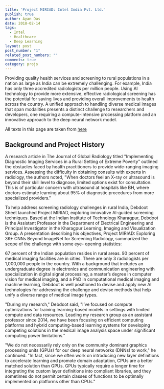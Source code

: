 ```yaml
---
title: 'Project MIRIAD: Intel India Pvt. Ltd.'
publish: true
author: Ayan Das
date: 2018-02-14
tags:
  - Intel
  - Healthcare
  - Deep Learning
layout: post
post_number: "1"
related_post_numbers: ""
comments: true
category: projs
---
```


Providing quality health services and screening to rural populations in a nation as large as India can be extremely challenging. For example, India has only three accredited radiologists per million people. Using AI technology to provide more extensive, effective radiological screening has the potential for saving lives and providing overall improvements to health across the country. A unified approach to handling diverse medical images that span modalities presents a distinct challenge to researchers and developers, one requiring a compute-intensive processing platform and an innovative approach to the deep neural network model.

All texts in this page are taken from [here](https://software.intel.com/en-us/articles/success-story-bringing-screening-services-to-rural-india-through-ai)

## Background and Project History

A research article in The Journal of Global Radiology titled "Implementing Diagnostic Imaging Services in a Rural Setting of Extreme Poverty" outlined the obstacles faced by health practitioners to provide wide-ranging imaging services. Assessing the difficulty in obtaining consults with experts in radiology, the authors noted, "When doctors feel an X-ray or ultrasound is beyond their skill level to diagnose, limited options exist for consultation. This is of particular concern with ultrasound at hospitals like BH, where doctors estimate learning about 95% of diagnostic procedures from more specialized providers."

To help address screening radiology challenges in rural India, Debdoot Sheet launched Project MIRIAD, exploring innovative AI-guided screening techniques. Based at the Indian Institute of Technology Kharagpur, Debdoot is the Assistant Professor in the Department of Electrical Engineering and Principal Investigator in the Kharagpur Learning, Imaging and Visualization Group. A presentation describing his objectives, Project MIRIAD: Exploring 3K+ CNNs Beyond ImageNet for Screening Radiology, summarized the scope of the challenge with some eye- opening statistics:

67 percent of the Indian population resides in rural areas.
90 percent of medical imaging facilities are in cities.
There are only 3 radiologists per 1,000,000 people in the country.
With a background that includes an undergraduate degree in electronics and communication engineering with specialization in digital signal processing, a master’s degree in computer vision for medical imaging, and a PhD in computational medical imaging and machine learning, Debdoot is well positioned to devise and apply new AI technologies for addressing the challenge and devise methods that help unify a diverse range of medical image types.

"During my research," Debdoot said, "I’ve focused on compute optimizations for training learning-based models in settings with limited compute and data resources. Leading my research group as an assistant professor since 2014, we have been focusing on efficient computing platforms and hybrid computing-based learning systems for developing competing solutions in the medical image analysis space under significant computing power limitations."

"We do not necessarily rely only on the community dominant graphics processing units (GPUs) for our deep neural networks (DNNs) to work," he continued. "In fact, since we often work on introducing new layer definitions to accelerate learning and promote domain adaptation, CPUs are a better matched solution than GPUs. GPUs typically require a longer time for integrating the custom layer definitions into compliant libraries, and they sometimes do not permit certain classes of functions to be optimally implemented on platforms other than CPUs."

